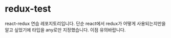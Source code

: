 # redux-test

react-redux 연습 레포지토리입니다.
단순 react에서 redux가 어떻게 사용되는지만을 알고 싶었기에 타입을 any로만 지정했습니다. 이점 유의바랍니다.
